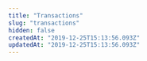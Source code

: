 ```yaml
---
title: "Transactions"
slug: "transactions"
hidden: false
createdAt: "2019-12-25T15:13:56.093Z"
updatedAt: "2019-12-25T15:13:56.093Z"
---
```

